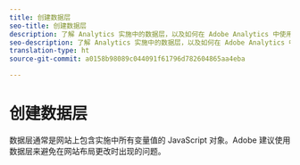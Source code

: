 ```yaml
---
title: 创建数据层
seo-title: 创建数据层
description: 了解 Analytics 实施中的数据层，以及如何在 Adobe Analytics 中使用它来映射变量。
seo-description: 了解 Analytics 实施中的数据层，以及如何在 Adobe Analytics 中使用它来映射变量。
translation-type: ht
source-git-commit: a0158b98089c044091f61796d782604865aa4eba

---
```



# 创建数据层

数据层通常是网站上包含实施中所有变量值的 JavaScript 对象。Adobe 建议使用数据层来避免在网站布局更改时出现的问题。